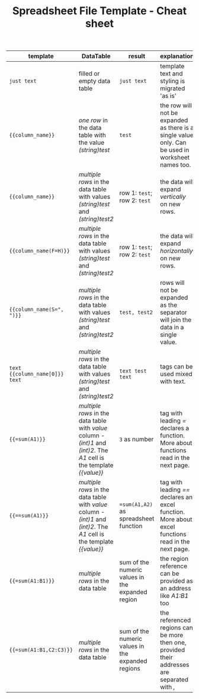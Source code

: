 ﻿---
order: 2
title: Spreadsheet File Template - Cheat sheet
menu: Cheat sheet
toc: false
--- 

| template | DataTable | result | explanation |
|---|---|---|---|
| `just text` | filled or empty data table | `just text` | template text and styling is migrated 'as is'
| `{{column_name}}` | *one row* in the data table with the value *(string)test* | `test` | the row will not be expanded as there is a single value only. Can be used in worksheet names too.
| `{{column_name}}` | *multiple rows* in the data table with values *(string)test* and *(string)test2* | row 1: `test`; row 2: `test` | the data will expand *vertically* on new rows.
| `{{column_name(F=H)}}` | *multiple rows* in the data table with values *(string)test* and *(string)test2* | row 1: `test`; row 2: `test` | the data will expand *horizontally* on new rows.
| `{{column_name(S=", ")}}` | *multiple rows* in the data table with values *(string)test* and *(string)test2* | `test, test2` | rows will not be expanded as the separator will join the data in a single value.
| `text {{column_name[0]}} text` | *multiple rows* in the data table with values *(string)test* and *(string)test2* | `text test text` | tags can be used mixed with text.
| `{{=sum(A1)}}` | *multiple rows* in the data table with *value* column - *(int)1* and *(int)2*. The *A1* cell is the template *{{value}}* | `3` as number | tag with leading *=* declares a function. More about functions read in the next page.
| `{{==sum(A1)}}` | *multiple rows* in the data table with *value* column - *(int)1* and *(int)2*. The *A1* cell is the template *{{value}}* | `=sum(A1,A2)` as spreadsheet function | tag with leading *==* declares an excel function. More about excel functions read in the next page.
| `{{=sum(A1:B1)}}` | *multiple rows* in the data table | sum of the numeric values in the expanded region | the region reference can be provided as an address like *A1:B1* too
| `{{=sum(A1:B1,C2:C3)}}` | *multiple rows* in the data table | sum of the numeric values in the expanded regions | the referenced regions can be more then one, provided their addresses are separated with *,*
